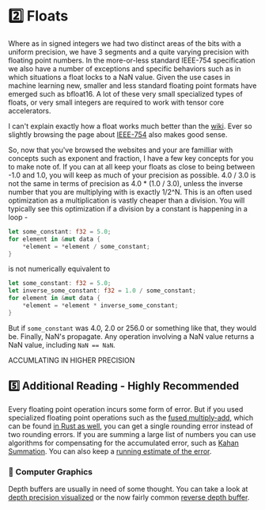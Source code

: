 # 2️⃣ Floats
Where as in signed integers we had two distinct areas of the bits with a uniform precision, we
have 3 segments and a quite varying precision with floating point numbers. In the more-or-less standard
IEEE-754 specification we also have a number of exceptions and specific behaviors such as in which situations
a float locks to a NaN value. Given the use cases in machine learning new, smaller and less standard floating point
formats have emerged such as bfloat16. A lot of these very small specialized types of floats, or very small integers
are required to work with tensor core accelerators.

I can't explain exactly how a float works much better than the
[wiki](https://en.wikipedia.org/wiki/Floating-point_arithmetic). Ever so slightly browsing the page about
[IEEE-754](https://en.wikipedia.org/wiki/IEEE_754) also makes good sense.

So, now that you've browsed the websites and your are familliar with concepts such as exponent and fraction, I
have a few key concepts for you to make note of. If you can at all keep your floats as close to being between
-1.0 and 1.0, you will keep as much of your precision as possible. 4.0 / 3.0 is not the same in terms of precision
as 4.0 * (1.0 / 3.0), unless the inverse number that you are multiplying with is exactly 1/2^N. This is an often
used optimization as a multiplication is vastly cheaper than a division. You will typically see this optimization
if a division by a constant is happening in a loop -

```rust
let some_constant: f32 = 5.0;
for element in &mut data {
    *element = *element / some_constant;
}

```

is not numerically equivalent to

```rust
let some_constant: f32 = 5.0;
let inverse_some_constant: f32 = 1.0 / some_constant;
for element in &mut data {
    *element = *element * inverse_some_constant;
}

```

But if ```some_constant``` was 4.0, 2.0 or 256.0 or something like that, they would be. Finally, NaN's propagate.
Any operation involving a NaN value returns a NaN value, including ```NaN == NaN```.

ACCUMLATING IN HIGHER PRECISION

## 5️⃣ Additional Reading - Highly Recommended
Every floating point operation incurs some form of error. But if you used specialized floating point operations
such as the [fused multiply-add](https://en.wikipedia.org/wiki/Multiply%E2%80%93accumulate_operation), which
can be found [in Rust as well](https://doc.rust-lang.org/std/primitive.f32.html#method.mul_add), you can get a
single rounding error instead of two rounding errors. If you are summing a large list of numbers you can use
algorithms for compensating for the accumulated error, such as
[Kahan Summation](https://en.wikipedia.org/wiki/Kahan_summation_algorithm). You can also keep a
[running estimate of the error](https://pbr-book.org/3ed-2018/Shapes/Managing_Rounding_Error).

### 🧬 Computer Graphics
Depth buffers are usually in need of some thought. You can take a look at
[depth precision visualized](https://developer.nvidia.com/content/depth-precision-visualized) or the now
fairly common [reverse depth buffer](https://www.danielecarbone.com/reverse-depth-buffer-in-opengl/).
